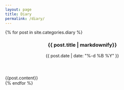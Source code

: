 ```yaml
---
layout: page
title: Diary
permalink: /diary/
---
```

{% for post in site.categories.diary %}
<div class="feed" id="{{post.anchor}}">
  <header>
    <h3 class="title">{{ post.title | markdownify}}</h3>
    <time datetime="{{ post.date | date: " %Y-%m-%d " }}">
      {{ post.date | date: "%-d %B %Y" }}
    </time>  
  </header>
  <div class="body">
    {{post.content}}
  </div>
 </div>
{% endfor %}